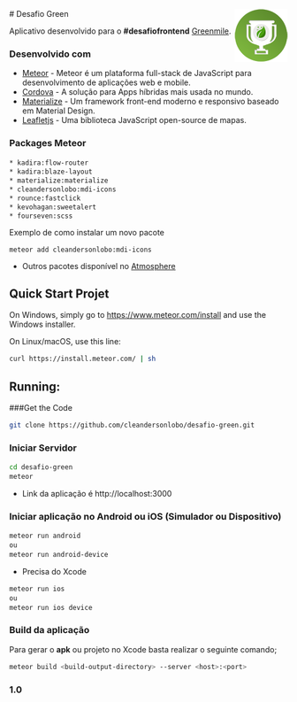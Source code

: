 <img src="resources/icons/android_xhdpi.png" align="right" />
# Desafio Green

Aplicativo desenvolvido para o <b>#desafiofrontend</b> [Greenmile](http://greenmile.com/pt/greenmile/).

### Desenvolvido com

* [Meteor](https://www.meteor.com) - Meteor é um plataforma full-stack de JavaScript para desenvolvimento de aplicações web e mobile.
* [Cordova](https://cordova.apache.org/) - A solução para Apps híbridas mais usada no mundo.
* [Materialize](http://materializecss.com/) - Um framework front-end moderno e responsivo baseado em Material Design.
* [Leafletjs](http://leafletjs.com/) - Uma biblioteca JavaScript open-source
de mapas.

### Packages Meteor

```
* kadira:flow-router
* kadira:blaze-layout
* materialize:materialize
* cleandersonlobo:mdi-icons
* rounce:fastclick
* kevohagan:sweetalert
* fourseven:scss
```
Exemplo de como instalar um novo pacote
```
meteor add cleandersonlobo:mdi-icons
```
+ Outros pacotes disponível no [Atmosphere](https://atmospherejs.com/)

## Quick Start Projet

On Windows, simply go to https://www.meteor.com/install and use the Windows installer.

On Linux/macOS, use this line:

```bash
curl https://install.meteor.com/ | sh
```

## Running:

###Get the Code

```bash
git clone https://github.com/cleandersonlobo/desafio-green.git
```
### Iniciar Servidor

```bash
cd desafio-green
meteor
```
+ Link da aplicação é http://localhost:3000

### Iniciar aplicação no Android ou iOS (Simulador ou Dispositivo)

```bash
meteor run android
ou
meteor run android-device
```
+ Precisa do Xcode
```bash
meteor run ios
ou
meteor run ios device
```
### Build da aplicação

Para gerar o <b>apk</b> ou projeto no Xcode basta realizar o seguinte comando;

```bash
meteor build <build-output-directory> --server <host>:<port>
```

### 1.0
